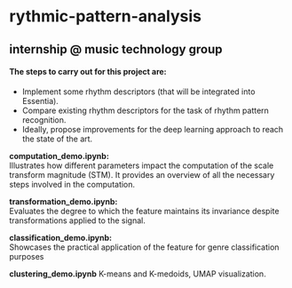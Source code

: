 # rythmic-pattern-analysis
## internship @ music technology group

#### The steps to carry out for this project are:
- Implement some rhythm descriptors (that will be integrated into Essentia).
- Compare existing rhythm descriptors for the task of rhythm pattern recognition.
- Ideally, propose improvements for the deep learning approach to reach the state of the art.

**computation_demo.ipynb:**  
   Illustrates how different parameters impact the computation of the scale transform magnitude (STM). It provides an overview of all the necessary steps involved in the computation.

**transformation_demo.ipynb:**  
   Evaluates the degree to which the feature maintains its invariance despite transformations applied to the signal.

**classification_demo.ipynb:**  
   Showcases the practical application of the feature for genre classification purposes

**clustering_demo.ipynb**
   K-means and K-medoids, UMAP visualization.